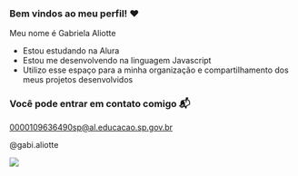 ### Bem vindos ao meu perfil! ❤️

Meu nome é Gabriela Aliotte 

- Estou estudando na Alura
- Estou me desenvolvendo na linguagem Javascript
- Utilizo esse espaço para a minha organização e compartilhamento dos meus projetos desenvolvidos

### Você pode entrar em contato comigo 📬

  0000109636490sp@al.educacao.sp.gov.br

   @gabi.aliotte

![](https://media1.tenor.com/m/NVP2kRD7CHsAAAAC/dancing-dog.gif) 
